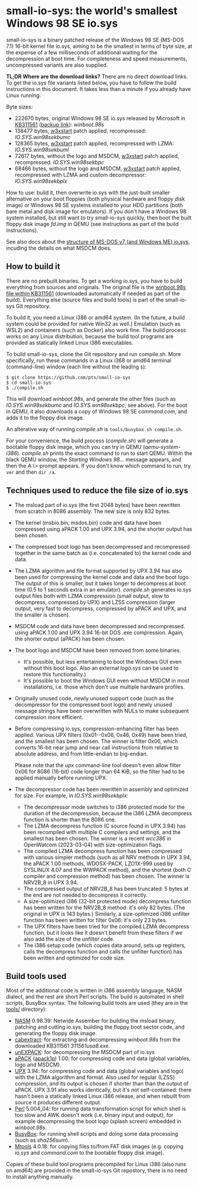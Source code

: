 # small-io-sys: the world's smallest Windows 98 SE io.sys

small-io-sys is a binary patched release of the Windows 98 SE (MS-DOS 7.1)
16-bit kernel file io.sys, aiming to be the smallest in terms of byte size,
at the expense of a few milliseconds of additional waiting for the
decompression at boot time. For completeness and speed measurements,
uncompressed variants are also supplied.

**TL;DR Where are the download links?** There are no direct download links.
To get the io.sys file variants listed below, you have to follow the build
instructions in this document. It takes less than a minute if you already
have Linux running.

Byte sizes:

* 222670 bytes, original Windows 98 SE io.sys released by Microsoft in [KB311561](https://web.archive.org/web/20070510143604/http://support.microsoft.com/kb/311561) ([backup link](https://www.betaarchive.com/wiki/index.php?title=Microsoft_KB_Archive/311561)): *winboot.98s*
* 138477 bytes, [w3xstart](https://web.archive.org/web/20240918013509/https://msfn.org/board/topic/97945-windows-311-and-ms-dos-71/#findComment-964141) patch applied, recompressed: *IO.SYS.win98sekbumc*
* 128365 bytes, [w3xstart](https://web.archive.org/web/20240918013509/https://msfn.org/board/topic/97945-windows-311-and-ms-dos-71/#findComment-964141) patch applied, recompressed with LZMA: *IO.SYS.win98sekbuml*
* 72617 bytes, without the logo and MSDCM, [w3xstart](https://web.archive.org/web/20240918013509/https://msfn.org/board/topic/97945-windows-311-and-ms-dos-71/#findComment-964141) patch applied, recompressed: *IO.SYS.win98sekbpc*
* 68466 bytes, without the logo and MSDCM, [w3xstart](https://web.archive.org/web/20240918013509/https://msfn.org/board/topic/97945-windows-311-and-ms-dos-71/#findComment-964141) patch applied, recompressed with LZMA and custom decompressor: *IO.SYS.win98sekbplx*

How to use: build it, then overwrite io.sys with the just-built smaller
alternative on your boot floppies (both physical hardware and floppy disk
image) or Windows 98 SE systems installed to your HDD partitions (both bare
metal and disk image for emulators). If you don't have a Windows 98 system
installed, but still want to try small-io-sys quickly, then boot the built
floppy disk image *fd.img* in QEMU (see instructions as part of the build
instructions).

See also docs about the [structure of MS-DOS v7 (and Windows ME)
io.sys](https://retrocomputing.stackexchange.com/a/15598), incuding the
details on what MSDCM does.

## How to build it

There are no prebuilt binaries. To get a working io.sys, you have to build
everything from sources and originals. The original file is the [winboot.98s
file within
KB311561](https://web.archive.org/web/20020204073516/http://download.microsoft.com/download/win98/patch/22527/w98/en-us/311561usa8.exe)
(downloaded automatically if needed as part of the build). Everything else
(source files and build tools) is part of the small-io-sys Git repository.

To build it, you need a Linux i386 or amd64 system. (In the future, a build
system could be provided for native Win32 as well.) Emulation (such as WSL2)
and containers (such as Docker) also work fine. The build process works on
any Linux distribution, because the build tool programs are provided as
statically linked Linux i386 executables.

To build small-io-sys, clone the Git repository and run compile.sh. More
specifically, run these commands in a Linux i368 or amd64 terminal
(command-line) window (each line without the leading `$`):

```
$ git clone https://github.com/pts/small-io-sys
$ cd small-io-sys
$ ./compile.sh
```

This will download *winboot.98s*, and generate the other files (such as
*IO.SYS.win98sekbumc* and *IO.SYS.win98sekbpc*, see above). For the boot
in QEMU, it also downloads a copy of Windows 98 SE *command.com*, and adds
it to the floppy disk image.

An alterative way of running *compile.sh* is `tools/busybox sh compile.sh`.

For your convenience, the build process (*compile.sh*) will generate a
bootable floppy disk image, which you can try in QEMU (*qemu-system-i386*).
*compile.sh* prints the exact command to run to start QEMU. Within the black
QEMU window, the *Starting Windows 98...* message appears, and then the
*A:\\>* prompt appears. If you don't know which command to run, try `ver`
and then `dir /a`.

## Techniques used to reduce the file size of io.sys

* The msload part of io.sys (the first 2048 bytes) have been rewritten from
  scratch in 8086 assembly. The new size is only 832 bytes.
* The kernel (msbio.bin, msdos.bin) code and data have been compressed
  using aPACK 1.00 and UPX 3.94, and the shorter output has been chosen.
* The compressed boot logo has been decompressed and recompressed together
  in the same batch as (i.e. concatenated to) the kernel code and data.
* The LZMA algorithm and file format supported by UPX 3.94
  has also been used for compressing the kernel code and data and the boot
  logo. The output of this is smaller, but it takes longer to decompress at
  boot time (0.5 to 1 seconds extra in an emulator). *compile.sh* generates
  io.sys output files both with LZMA compression (small output, slow to
  decompress, compressed by UPX) and LZSS compression (larger output, very
  fast to decompress, compressed by aPACK and UPX, and the smaller is
  chosen).
* MSDCM code and data have been decompressed and recompressed. using aPACK
  1.00 and UPX 3.94 16-bit DOS .exe compression. Again, the shorter
  output (aPACK) has been chosen.
* The boot logo and MSDCM have been removed from some binaries.
  * It's possible, but less entertaining to boot the Windows GUI even
    without this boot logo. Also an external *logo.sys* can be used to
    restore this functionality.)
  * It's possible to boot the Windows GUI even without MSDCM in most
    installations, i.e. those which don't use multiple hardware profiles.
* Originally unused code, newly unused support code (such as the
  decompressor for the compressed boot logo) and newly unused message
  strings have been overwritten with NULs to make subsequent compression
  more efficient.
* Before compressing io.sys, compression-enhancing filter has been applied.
  Various UPX filters (0x01--0x06, 0x46, 0x49) have been tried, and the
  smallest has been chosen. The winner is filter 0x06, which converts 16-bit
  near jump and near call instructions from relative to absolute address,
  and from little-endian to big-endian.

  Please note that the *upx* command-line tool doesn't even allow filter
  0x06 for 8086 (16-bit) code longer than 64 KiB, so the filter had to be
  applied manually before running UPX.
* The decompressor code has been rewritten in assembly and optimized for
  size. For example, in *IO.SYS.win98sekbplx*:
  * The decompressor mode switches to i386 protected mode for the duration
    of the decompression, because the i386 LZMA decompress function is
    shorter than the 8086 one.
  * The LZMA decompress function (C source found in UPX 3.94) has been
    recompiled with multiple C compilers and settings, and the smallest has
    been chosen. The winner is a recent *wcc386* in OpenWatcom (2023-03-04)
    with size-optimization flags.
  * The compiled LZMA decompress function has been compressed with various
    simpler methods (such as all NRV methods in UPX 3.94, the aPACK 1.00
    methods, WDOSX-PACK, LZO1X-999 used by SYSLINUX 4.07 and the WWPACK
    method), and the shortest (both C compiler and compression method) has
    been chosen. The winner is NRV2B\_8 in UPX 3.94.
  * The compressed output of NRV2B\_8 has been truncated: 5 bytes at the
    end are not needed to decompress it correctly.
  * A size-optimized i386 (32-bit protected mode) decompress function has
    been written for the NRV2B\_8 method: it's only 82 bytes. (The original
    in UPX is 143 bytes.) Similarly, a size-optimized i386 unfilter function
    has been written for filter 0x06: it's only 23 bytes.
  * The UPX filters have been tried for the compiled LZMA decompress
    function, but it looks like it doesn't benefit from these filters if
    we also add the size of the unfilter code.
  * The i386 setup code (which copies data around, sets up registers, calls
    the decompress function and calls the unfilter function) has been
    written and optimized for code size.

## Build tools used

Most of the additional code is written in i386 assembly language, NASM
dialect, and the rest are short Perl scripts. The build is automated in
shell scripts, BusyBox syntax. The following build tools are used (they are in
the [tools/](tools/) directory):

* [NASM](https://nasm.us/) 0.98.39: Netwide Assember for building the msload
  binary, patching and cutting io.sys, building the floppy boot sector code,
  and generating the floppy disk image.
* [cabextract](https://www.cabextract.org.uk/): for extracting and
  decompressing *winboot.98s* from the downloaded KB311561 *311561usa8.exe*.
* [unEXPACK](https://github.com/w4kfu/unEXEPACK): for decompressing the
  MSDCM part of io.sys
* [aPACK](https://web.archive.org/web/20240424165219/https://ibsensoftware.com/products_aPACK.html)
  ([apack1p](https://github.com/pts/apack1p)) 1.00: for compressing
  code and data (global variables, logo and MSDCM).
* [UPX](https://upx.github.io/) 3.94: for compressing code and data (global
  variables and logo) with the LZMA algorithm and format. Also used for
  regular (LZSS) compression, and its output is chosen if shorter than than
  the output of aPACK. UPX 3.91 also works identically, but it's not
  self-contained: there hasn't been a statically linked Linux i386 release,
  and when rebuilt from source it produces different output.
* [Perl](https://www.perl.org/) 5.004\_04: for running data transformation
  script for which shell is too slow and AWK doesn't work (i.e. binary input
  and output), for example decompressing the boot logo (splash screen)
  embedded in *winboot.98s*.
* [BusyBox](https://www.busybox.net/): for running shell scripts and doing
  some data processing (such as *sha256sum*).
* [Mtools](https://www.gnu.org/software/mtools/) 4.0.18: for copying files
  to/from FAT disk images (e.g. copying *io.sys* and *command.com* to the
  bootable floppy disk image).

Copies of these build tool programs precompiled for Linux i386 (also runs on
amd64) are provided in the small-io-sys Git repostory, there is no need to
install anything manually.

